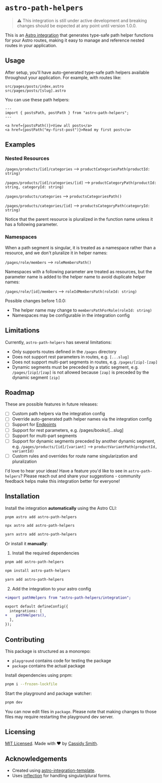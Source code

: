 # `astro-path-helpers`

> ⚠️ This integration is still under active development and breaking changes should be expected at any point until version 1.0.0.

This is an [Astro integration](https://docs.astro.build/en/guides/integrations-guide/) that generates type-safe path helper functions for your Astro routes, making it easy to manage and reference nested routes in your application.


## Usage

After setup, you'll have auto-generated type-safe path helpers available throughout your application. For example, with routes like:

```
src/pages/posts/index.astro
src/pages/posts/[slug].astro
```

You can use these path helpers:

```astro
---
import { postsPath, postPath } from "astro-path-helpers";
---

<a href={postsPath()}>View all posts</a>
<a href={postPath("my-first-post")}>Read my first post</a>
```

## Examples

### Nested Resources
`/pages/products/[id]/categories` --> `productCategoriesPath(productId: string)`

`/pages/products/[id]/categories/[id]` --> `productCategoryPath(productId: string, categoryId: string)`

`/pages/products/categories` --> `productsCategoriesPath()`

`/pages/products/categories/[id]` --> `productsCategoryPath(categoryId: string)
`

Notice that the parent resource is pluralized in the function name unless it has a following parameter.


### Namespaces
When a path segment is singular, it is treated as a namespace rather than a resource, and we don't pluralize it in helper names:

`/pages/role/members` --> `roleMembersPath()`

Namespaces with a following parameter are treated as resources, but the parameter name is added to the helper name to avoid duplicate helper names:

`/pages/role/[id]/members` --> `roleIdMembersPath(roleId: string)`

Possible changes before 1.0.0:
- The helper name may change to `membersPathForRole(roleId: string)`
- Namespaces may be configurable in the integration config

## Limitations

Currently, `astro-path-helpers` has several limitations:

- Only supports routes defined in the `/pages` directory
- Does not support rest parameters in routes, e.g. `[...slug]`
- Does not support multi-part segments in routes, e.g. `/pages/[zip]-[zap]`
- Dynamic segments must be preceded by a static segment, e.g. `/pages/[zip]/[zap]` is not allowed because `[zap]` is preceded by the dynamic segment `[zip]`

## Roadmap

These are possible features in future releases:

- [ ] Custom path helpers via the integration config
- [ ] Override auto-generated path helper names via the integration config
- [ ] Support for [Endpoints](https://docs.astro.build/en/guides/endpoints/#server-endpoints-api-routes)
- [ ] Support for rest parameters, e.g. /pages/books/[...slug]
- [ ] Support for multi-part segments
- [ ] Support for dynamic segments preceded by another dynamic segment, e.g. `/pages/products/[id]/[variant]` --> `productVariantPath(productId, variantId)`
- [ ] Custom rules and overrides for route name singularization and pluralization

I'd love to hear your ideas! Have a feature you'd like to see in `astro-path-helpers`? Please reach out and share your suggestions - community feedback helps make this integration better for everyone!


## Installation

Install the integration **automatically** using the Astro CLI:

```bash
pnpm astro add astro-path-helpers
```

```bash
npx astro add astro-path-helpers
```

```bash
yarn astro add astro-path-helpers
```

Or install it **manually**:

1. Install the required dependencies

```bash
pnpm add astro-path-helpers
```

```bash
npm install astro-path-helpers
```

```bash
yarn add astro-path-helpers
```

2. Add the integration to your astro config

```diff
+import pathHelpers from "astro-path-helpers/integration";

export default defineConfig({
  integrations: [
+    pathHelpers(),
  ],
});
```

## Contributing

This package is structured as a monorepo:

- `playground` contains code for testing the package
- `package` contains the actual package

Install dependencies using pnpm:

```bash
pnpm i --frozen-lockfile
```

Start the playground and package watcher:

```bash
pnpm dev
```

You can now edit files in `package`. Please note that making changes to those files may require restarting the playground dev server.

## Licensing

[MIT Licensed](https://github.com/cassidysmith/astro-path-helpers/blob/main/LICENSE). Made with ❤️ by [Cassidy Smith](https://github.com/cassidysmith).

## Acknowledgements

- Created using [astro-integration-template](https://github.com/florian-lefebvre/astro-integration-template).
- Uses [inflection](https://www.npmjs.com/package/inflection) for handling singular/plural forms.
